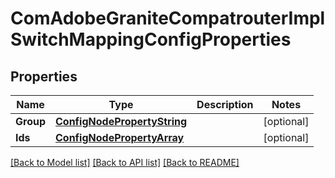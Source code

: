 # ComAdobeGraniteCompatrouterImplSwitchMappingConfigProperties

## Properties
Name | Type | Description | Notes
------------ | ------------- | ------------- | -------------
**Group** | [**ConfigNodePropertyString**](configNodePropertyString.md) |  | [optional] 
**Ids** | [**ConfigNodePropertyArray**](configNodePropertyArray.md) |  | [optional] 

[[Back to Model list]](../README.md#documentation-for-models) [[Back to API list]](../README.md#documentation-for-api-endpoints) [[Back to README]](../README.md)


